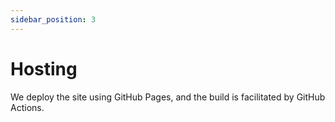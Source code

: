 ```yaml
---
sidebar_position: 3
---
```


# Hosting

We deploy the site using GitHub Pages, and the build is facilitated by GitHub Actions.
